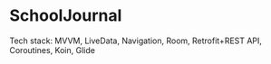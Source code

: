 # SchoolJournal
Tech stack: MVVM, LiveData, Navigation, Room, Retrofit+REST API, Coroutines, Koin, Glide
